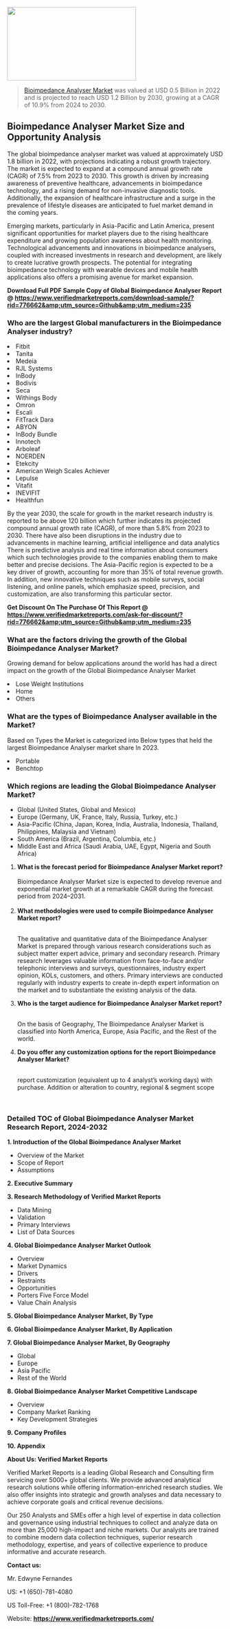 <img src="https://ffe5etoiles.com/wp-content/uploads/2024/12/MST1-300x171.png" alt="" width="300" height="171" class="alignnone size-medium wp-image-20088" /><blockquote><p><p><a href="https://www.verifiedmarketreports.com/download-sample/?rid=776662&utm_source=Github&utm_medium=235" target="_blank">Bioimpedance Analyser Market</a> was valued at USD 0.5 Billion in 2022 and is projected to reach USD 1.2 Billion by 2030, growing at a CAGR of 10.9% from 2024 to 2030.</p></blockquote><p><h2>Bioimpedance Analyser Market Size and Opportunity Analysis</h2><p>The global bioimpedance analyser market was valued at approximately USD 1.8 billion in 2022, with projections indicating a robust growth trajectory. The market is expected to expand at a compound annual growth rate (CAGR) of 7.5% from 2023 to 2030. This growth is driven by increasing awareness of preventive healthcare, advancements in bioimpedance technology, and a rising demand for non-invasive diagnostic tools. Additionally, the expansion of healthcare infrastructure and a surge in the prevalence of lifestyle diseases are anticipated to fuel market demand in the coming years.</p><p>Emerging markets, particularly in Asia-Pacific and Latin America, present significant opportunities for market players due to the rising healthcare expenditure and growing population awareness about health monitoring. Technological advancements and innovations in bioimpedance analysers, coupled with increased investments in research and development, are likely to create lucrative growth prospects. The potential for integrating bioimpedance technology with wearable devices and mobile health applications also offers a promising avenue for market expansion.</p></p><p class=""><strong>Download Full PDF Sample Copy of Global Bioimpedance Analyser Report @ <a href="https://www.verifiedmarketreports.com/download-sample/?rid=776662&amp;utm_source=Github&amp;utm_medium=235" target="_blank">https://www.verifiedmarketreports.com/download-sample/?rid=776662&amp;utm_source=Github&amp;utm_medium=235</a></strong></p><h3 id="" class="">Who are the largest Global manufacturers in the Bioimpedance Analyser industry?</h3><p><li>Fitbit</li><li> Tanita</li><li> Medeia</li><li> RJL Systems</li><li> InBody</li><li> Bodivis</li><li> Seca</li><li> Withings Body</li><li> Omron</li><li> Escali</li><li> FitTrack Dara</li><li> ABYON</li><li> InBody Bundle</li><li> Innotech</li><li> Arboleaf</li><li> NOERDEN</li><li> Etekcity</li><li> American Weigh Scales Achiever</li><li> Lepulse</li><li> Vitafit</li><li> INEVIFIT</li><li> Healthfun</li></p><div class=""><div class="" dir="" data-message-author-role="" data-message-id="" data-message-model-slug=""><div class=""><div class=""><div class=""><div class="" dir="" data-message-author-role="" data-message-id="" data-message-model-slug=""><div class=""><div class=""><p>By the year 2030, the scale for growth in the market research industry is reported to be above 120 billion which further indicates its projected compound annual growth rate (CAGR), of more than 5.8% from 2023 to 2030. There have also been disruptions in the industry due to advancements in machine learning, artificial intelligence and data analytics There is predictive analysis and real time information about consumers which such technologies provide to the companies enabling them to make better and precise decisions. The Asia-Pacific region is expected to be a key driver of growth, accounting for more than 35% of total revenue growth. In addition, new innovative techniques such as mobile surveys, social listening, and online panels, which emphasize speed, precision, and customization, are also transforming this particular sector.</p><p><strong>Get Discount On The Purchase Of This Report @&nbsp; <a href="https://www.verifiedmarketreports.com/ask-for-discount/?rid=776662&amp;utm_source=Github&amp;utm_medium=235" target="_blank">https://www.verifiedmarketreports.com/ask-for-discount/?rid=776662&amp;utm_source=Github&amp;utm_medium=235</a></strong></p></div></div></div></div></div></div></div></div><h3 id="" class="">What are the factors driving the growth of the Global Bioimpedance Analyser Market?</h3><p id="" class="">Growing demand for below applications around the world has had a direct impact on the growth of the Global Bioimpedance Analyser Market</p><p id="" class=""><li>Lose Weight Institutions</li><li> Home</li><li> Others</li></p><h3 id="" class="">What are the types of Bioimpedance Analyser available in the Market?</h3><p id="" class="">Based on Types the Market is categorized into Below types that held the largest Bioimpedance Analyser market share In 2023.</p><p id="" class=""><li>Portable</li><li> Benchtop</li></p><h3 id="" class="">Which regions are leading the Global Bioimpedance Analyser Market?</h3><ul><li>Global (United States, Global and Mexico)</li><li>Europe (Germany, UK, France, Italy, Russia, Turkey, etc.)</li><li>Asia-Pacific (China, Japan, Korea, India, Australia, Indonesia, Thailand, Philippines, Malaysia and Vietnam)</li><li>South America (Brazil, Argentina, Columbia, etc.)</li><li>Middle East and Africa (Saudi Arabia, UAE, Egypt, Nigeria and South Africa)</li></ul><p><ol><li><strong>What is the forecast period for Bioimpedance Analyser Market report?<br /></strong><br /><span data-sheets-root="1" data-sheets-value="{&quot;1&quot;:2,&quot;2&quot;:&quot;XXXX size is expected to develop revenue and exponential market growth at a remarkable CAGR during the forecast period from 2024&ndash;2030.&quot;}" data-sheets-userformat="{&quot;2&quot;:12674,&quot;4&quot;:{&quot;1&quot;:2,&quot;2&quot;:16776960},&quot;10&quot;:2,&quot;11&quot;:0,&quot;15&quot;:&quot;Arial&quot;,&quot;16&quot;:12}">Bioimpedance Analyser Market size is expected to develop revenue and exponential market growth at a remarkable CAGR during the forecast period from 2024&ndash;2031.</span><br /><br /></li><li><strong>What methodologies were used to compile Bioimpedance Analyser Market report?<br /><br /></strong><p>The qualitative and quantitative data of the&nbsp;Bioimpedance Analyser Market is prepared through various research considerations such as subject matter expert advice, primary and secondary research. Primary research leverages valuable information from face-to-face and/or telephonic interviews and surveys, questionnaires, industry expert opinion, KOLs, customers, and others. Primary interviews are conducted regularly with industry experts to create in-depth expert information on the market and to substantiate the existing analysis of the data.&nbsp;</p></li><li><strong>Who is the target audience for Bioimpedance Analyser Market report?<br /><br /></strong><p>On the basis of Geography, The&nbsp;Bioimpedance Analyser Market is classified into North America, Europe, Asia Pacific, and the Rest of the world.</p></li><li><strong>Do you offer any customization options for the report Bioimpedance Analyser Market?<br /><br /></strong><p>report customization (equivalent up to 4 analyst&rsquo;s working days) with purchase. Addition or alteration to country, regional &amp; segment scope</p><p>&nbsp;</p></li></ol></p><h3 id="" class="">Detailed TOC of Global Bioimpedance Analyser Market Research Report, 2024-2032</h3><p id="" class=""><strong>1. Introduction of the Global Bioimpedance Analyser Market</strong></p><ul><li>Overview of the Market</li><li>Scope of Report</li><li>Assumptions</li></ul><p id="" class=""><strong>2. Executive Summary</strong></p><p id="" class=""><strong>3. Research Methodology of&nbsp;Verified Market Reports</strong></p><ul><li>Data Mining</li><li>Validation</li><li>Primary Interviews</li><li>List of Data Sources</li></ul><p id="" class=""><strong>4. Global Bioimpedance Analyser Market Outlook</strong></p><ul><li>Overview</li><li>Market Dynamics</li><li>Drivers</li><li>Restraints</li><li>Opportunities</li><li>Porters Five Force Model</li><li>Value Chain Analysis</li></ul><p id="" class=""><strong>5. Global Bioimpedance Analyser Market, By&nbsp;Type</strong></p><p id="" class=""><strong>6. Global Bioimpedance Analyser Market, By Application</strong></p><p id="" class=""><strong>7. Global Bioimpedance Analyser Market, By Geography</strong></p><ul><li>Global</li><li>Europe</li><li>Asia Pacific</li><li>Rest of the World</li></ul><p id="" class=""><strong>8. Global Bioimpedance Analyser Market Competitive Landscape</strong></p><ul><li>Overview</li><li>Company Market Ranking</li><li>Key Development Strategies</li></ul><p id="" class=""><strong>9. Company Profiles</strong></p><p id="" class=""><strong>10. Appendix</strong></p><p id="" class=""><strong>About Us: Verified Market Reports</strong></p><p id="" class="">Verified Market Reports is a leading Global Research and Consulting firm servicing over 5000+ global clients. We provide advanced analytical research solutions while offering information-enriched research studies. We also offer insights into strategic and growth analyses and data necessary to achieve corporate goals and critical revenue decisions.</p><p id="" class="">Our 250 Analysts and SMEs offer a high level of expertise in data collection and governance using industrial techniques to collect and analyze data on more than 25,000 high-impact and niche markets. Our analysts are trained to combine modern data collection techniques, superior research methodology, expertise, and years of collective experience to produce informative and accurate research.</p><p id="" class=""><strong>Contact us:</strong></p><p id="" class="">Mr. Edwyne Fernandes</p><p id="" class="">US: +1 (650)-781-4080</p><p id="" class="">US Toll-Free: +1 (800)-782-1768</p><p id="" class="">Website: <a target="" data-test-app-aware-link=""><strong>https://www.verifiedmarketreports.com/</strong></a></p>
